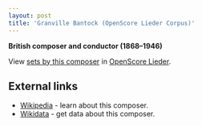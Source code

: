 ```yaml
---
layout: post
title: 'Granville Bantock (OpenScore Lieder Corpus)'
---
```


__British composer and conductor (1868–1946)__

View [sets by this composer] in [OpenScore Lieder].

[sets by this composer]: https://musescore.com/openscore-lieder-corpus/sets?order=title&text=Bantock,+Granville
[OpenScore Lieder]: https://musescore.com/openscore-lieder-corpus

## External links

- [Wikipedia] - learn about this composer.
- [Wikidata] - get data about this composer.

[Wikipedia]: https://en.wikipedia.org/wiki/Granville_Bantock
[Wikidata]: https://www.wikidata.org/wiki/Q552010
